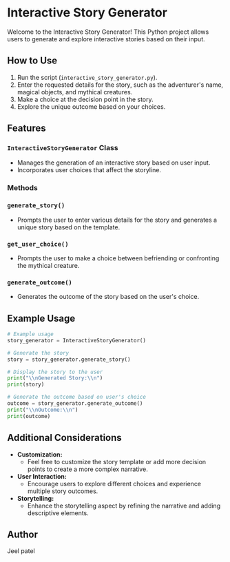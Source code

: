 # Interactive Story Generator

Welcome to the Interactive Story Generator! This Python project allows users to generate and explore interactive stories based on their input.

## How to Use

1. Run the script (`interactive_story_generator.py`).
2. Enter the requested details for the story, such as the adventurer's name, magical objects, and mythical creatures.
3. Make a choice at the decision point in the story.
4. Explore the unique outcome based on your choices.

## Features

### `InteractiveStoryGenerator` Class

- Manages the generation of an interactive story based on user input.
- Incorporates user choices that affect the storyline.

### Methods

### `generate_story()`

- Prompts the user to enter various details for the story and generates a unique story based on the template.

### `get_user_choice()`

- Prompts the user to make a choice between befriending or confronting the mythical creature.

### `generate_outcome()`

- Generates the outcome of the story based on the user's choice.

## Example Usage

```python
# Example usage
story_generator = InteractiveStoryGenerator()

# Generate the story
story = story_generator.generate_story()

# Display the story to the user
print("\\nGenerated Story:\\n")
print(story)

# Generate the outcome based on user's choice
outcome = story_generator.generate_outcome()
print("\\nOutcome:\\n")
print(outcome)

```

## Additional Considerations

- **Customization:**
    - Feel free to customize the story template or add more decision points to create a more complex narrative.
- **User Interaction:**
    - Encourage users to explore different choices and experience multiple story outcomes.
- **Storytelling:**
    - Enhance the storytelling aspect by refining the narrative and adding descriptive elements.

## Author

Jeel patel
